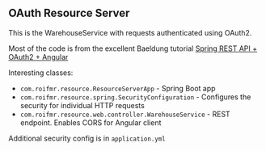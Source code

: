 ## OAuth Resource Server

This is the WarehouseService with requests authenticated using OAuth2.

Most of the code is from the excellent Baeldung tutorial [Spring REST API + OAuth2 + Angular](https://www.baeldung.com/rest-api-spring-oauth2-angular)

Interesting classes:
- `com.roifmr.resource.ResourceServerApp` - Spring Boot app
- `com.roifmr.resource.spring.SecurityConfiguration` - Configures the security for individual HTTP requests
- `com.roifmr.resource.web.controller.WarehouseService` - REST endpoint. Enables CORS for Angular client

Additional security config is in `application.yml`
